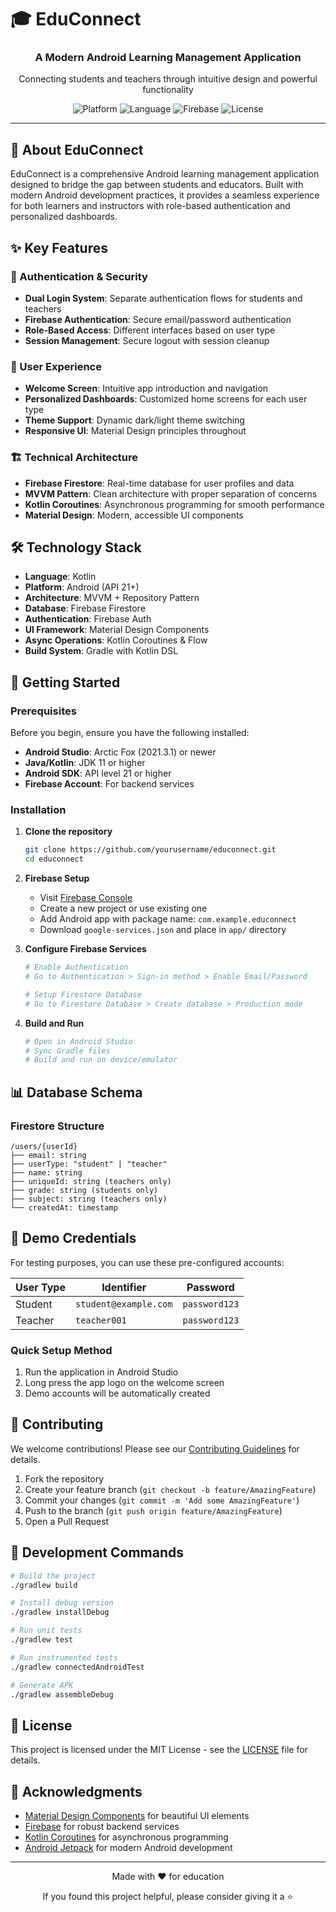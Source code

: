 # 🎓 EduConnect

<div align="center">
  <h3>A Modern Android Learning Management Application</h3>
  <p>Connecting students and teachers through intuitive design and powerful functionality</p>
  
  <img src="https://img.shields.io/badge/Platform-Android-brightgreen" alt="Platform">
  <img src="https://img.shields.io/badge/Language-Kotlin-blue" alt="Language">
  <img src="https://img.shields.io/badge/Firebase-Integrated-orange" alt="Firebase">
  <img src="https://img.shields.io/badge/License-MIT-yellow" alt="License">
</div>

---

## 📱 About EduConnect

EduConnect is a comprehensive Android learning management application designed to bridge the gap between students and educators. Built with modern Android development practices, it provides a seamless experience for both learners and instructors with role-based authentication and personalized dashboards.

## ✨ Key Features

### 🔐 Authentication & Security
- **Dual Login System**: Separate authentication flows for students and teachers
- **Firebase Authentication**: Secure email/password authentication
- **Role-Based Access**: Different interfaces based on user type
- **Session Management**: Secure logout with session cleanup

### 👥 User Experience
- **Welcome Screen**: Intuitive app introduction and navigation
- **Personalized Dashboards**: Customized home screens for each user type
- **Theme Support**: Dynamic dark/light theme switching
- **Responsive UI**: Material Design principles throughout

### 🏗️ Technical Architecture
- **Firebase Firestore**: Real-time database for user profiles and data
- **MVVM Pattern**: Clean architecture with proper separation of concerns
- **Kotlin Coroutines**: Asynchronous programming for smooth performance
- **Material Design**: Modern, accessible UI components

## 🛠️ Technology Stack

- **Language**: Kotlin
- **Platform**: Android (API 21+)
- **Architecture**: MVVM + Repository Pattern
- **Database**: Firebase Firestore
- **Authentication**: Firebase Auth
- **UI Framework**: Material Design Components
- **Async Operations**: Kotlin Coroutines & Flow
- **Build System**: Gradle with Kotlin DSL

## 🚀 Getting Started

### Prerequisites

Before you begin, ensure you have the following installed:
- **Android Studio**: Arctic Fox (2021.3.1) or newer
- **Java/Kotlin**: JDK 11 or higher
- **Android SDK**: API level 21 or higher
- **Firebase Account**: For backend services

### Installation

1. **Clone the repository**
   ```bash
   git clone https://github.com/yourusername/educonnect.git
   cd educonnect
   ```

2. **Firebase Setup**
   - Visit [Firebase Console](https://console.firebase.google.com/)
   - Create a new project or use existing one
   - Add Android app with package name: `com.example.educonnect`
   - Download `google-services.json` and place in `app/` directory

3. **Configure Firebase Services**
   ```bash
   # Enable Authentication
   # Go to Authentication > Sign-in method > Enable Email/Password
   
   # Setup Firestore Database
   # Go to Firestore Database > Create database > Production mode
   ```

4. **Build and Run**
   ```bash
   # Open in Android Studio
   # Sync Gradle files
   # Build and run on device/emulator
   ```

## 📊 Database Schema

### Firestore Structure
```
/users/{userId}
├── email: string
├── userType: "student" | "teacher"
├── name: string
├── uniqueId: string (teachers only)
├── grade: string (students only)
├── subject: string (teachers only)
└── createdAt: timestamp
```

## 🔑 Demo Credentials

For testing purposes, you can use these pre-configured accounts:

| User Type | Identifier | Password |
|-----------|------------|----------|
| Student | `student@example.com` | `password123` |
| Teacher | `teacher001` | `password123` |

### Quick Setup Method
1. Run the application in Android Studio
2. Long press the app logo on the welcome screen
3. Demo accounts will be automatically created

## 🤝 Contributing

We welcome contributions! Please see our [Contributing Guidelines](CONTRIBUTING.md) for details.

1. Fork the repository
2. Create your feature branch (`git checkout -b feature/AmazingFeature`)
3. Commit your changes (`git commit -m 'Add some AmazingFeature'`)
4. Push to the branch (`git push origin feature/AmazingFeature`)
5. Open a Pull Request

## 📝 Development Commands

```bash
# Build the project
./gradlew build

# Install debug version
./gradlew installDebug

# Run unit tests
./gradlew test

# Run instrumented tests
./gradlew connectedAndroidTest

# Generate APK
./gradlew assembleDebug
```

## 📄 License

This project is licensed under the MIT License - see the [LICENSE](LICENSE) file for details.

## 🙏 Acknowledgments

- [Material Design Components](https://material.io/components) for beautiful UI elements
- [Firebase](https://firebase.google.com/) for robust backend services
- [Kotlin Coroutines](https://kotlinlang.org/docs/coroutines-overview.html) for asynchronous programming
- [Android Jetpack](https://developer.android.com/jetpack) for modern Android development

---

<div align="center">
  <p>Made with ❤️ for education</p>
  <p>If you found this project helpful, please consider giving it a ⭐</p>
</div> 
